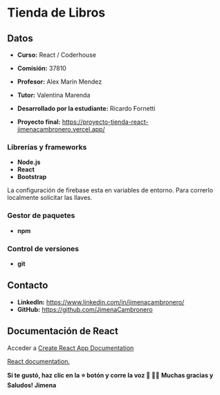 # Tienda de Libros 


## Datos

* **Curso:** React / Coderhouse

* **Comisión:** 37810

* **Profesor:** Alex Marin Mendez

* **Tutor:** Valentina Marenda

* **Desarrollado por la estudiante:** Ricardo Fornetti

* **Proyecto final:** https://proyecto-tienda-react-jimenacambronero.vercel.app/

### Librerías y frameworks

* **Node.js**
* **React**
* **Bootstrap**

La configuración de firebase esta en variables de entorno. Para correrlo localmente solicitar las llaves.

### Gestor de paquetes

* **npm**

### Control de versiones

* **git**

## Contacto

* **LinkedIn:** https://www.linkedin.com/in/jimenacambronero/
* **GitHub:** https://github.com/JimenaCambronero


## Documentación de React

Acceder a [Create React App Documentation](https://create-react-app.dev/docs/getting-started/)

[React documentation.](https://reactjs.org/)

**Si te gustó, haz clic en la ⭐️ botón y corre la voz 🦄 👩‍💻**
**Muchas gracias y Saludos! Jimena**
